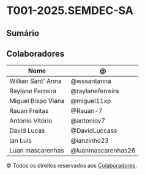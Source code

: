 # T001-2025.SEMDEC-SA

## Sumário

## Colaboradores 

| Nome | @ |
| --- | --- |
| Willian Sant' Anna | @wssantanna |
| Raylane Ferreira  | @raylaneferreira|
| Miguel Bispo Viana | @miguel11xp |
| Rauan Freitas      | @Rauan-7 |
| Antonio Vitório | @antoniov7 |
| David Lucas | @DavidLuccass |
| Ian Luis | @ianzinho23 |
| Luan mascarenhas | @luanmascarenhas26 |

© Todos os direitos reservados aos [Colaboradores](#colaboradores).

